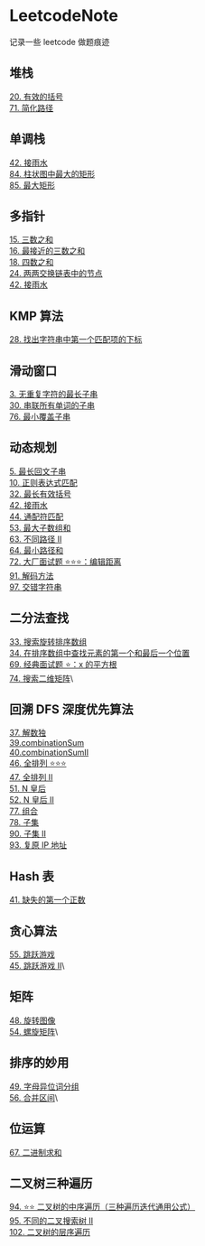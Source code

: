 # LeetcodeNote

记录一些 leetcode 做题痕迹

## 堆栈

[20. 有效的括号](./p20E-isValid.md)\
[71. 简化路径](https://leetcode.cn/problems/simplify-path/description/)

## 单调栈

[42. 接雨水](https://leetcode.cn/problems/trapping-rain-water/description/)\
[84. 柱状图中最大的矩形](https://leetcode.cn/problems/largest-rectangle-in-histogram/description/)\
[85. 最大矩形](https://leetcode.cn/problems/maximal-rectangle/description/)

## 多指针

[15. 三数之和](./p15M-threeSum.md) \
[16. 最接近的三数之和](./p16M-ThreeSumCloest.md)\
[18. 四数之和](./p18M-fourSum.md)\
[24. 两两交换链表中的节点](./p24M-swapPairs.md)\
[42. 接雨水](https://leetcode.cn/problems/trapping-rain-water/description/)

## KMP 算法

[28. 找出字符串中第一个匹配项的下标](./p28M-strStr.md)

## 滑动窗口

[3. 无重复字符的最长子串](./p03M-lengthOfLongestSubs.md)\
[30. 串联所有单词的子串](./p30H-findSubstring.md)\
[76. 最小覆盖子串](https://leetcode.cn/problems/minimum-window-substring/description/)

## 动态规划

[5. 最长回文子串](./p05M-longestPalindrome.md)\
[10. 正则表达式匹配](./p10H-isMatch.md)\
[32. 最长有效括号](./p32H-longestValidPar.md)\
[42. 接雨水](https://leetcode.cn/problems/trapping-rain-water/description/)\
[44. 通配符匹配](https://leetcode.cn/problems/wildcard-matching/description/)\
[53. 最大子数组和](https://leetcode.cn/problems/maximum-subarray/description/)\
[63. 不同路径 II](https://leetcode.cn/problems/unique-paths-ii/description/)\
[64. 最小路径和](https://leetcode.cn/problems/minimum-path-sum/description/)\
[72. 大厂面试题 ⭐⭐⭐：编辑距离](https://leetcode.cn/problems/edit-distance/description/)\
[91. 解码方法](https://leetcode.cn/problems/decode-ways/description/)\
[97. 交错字符串](https://leetcode.cn/problems/interleaving-string/description/)

## 二分法查找

[33. 搜索旋转排序数组](./p33M-search.md)\
[34. 在排序数组中查找元素的第一个和最后一个位置](./p34M-searchRange.md)\
[69. 经典面试题 ⭐：x 的平方根 ](https://leetcode.cn/problems/sqrtx/description/)\
[74. 搜索二维矩阵](https://leetcode.cn/problems/search-a-2d-matrix/description/)\

## 回溯 DFS 深度优先算法

[37. 解数独](./p37H-solveSudoku.md)\
[39.combinationSum](./p39M-combinationSum.md)\
[40.combinationSumII](./p40M-combinationSumII.md)\
[46. 全排列 ⭐⭐⭐](https://leetcode.cn/problems/permutations/description/)\
[47. 全排列 II](https://leetcode.cn/problems/permutations-ii/description/)\
[51. N 皇后](https://leetcode.cn/problems/n-queens/description/)\
[52. N 皇后 II](https://leetcode.cn/problems/n-queens-ii/description/)\
[77. 组合](https://leetcode.cn/problems/combinations/description/)\
[78. 子集](https://leetcode.cn/problems/subsets/description/)\
[90. 子集 II](https://leetcode.cn/problems/subsets-ii/description/)\
[93. 复原 IP 地址](https://leetcode.cn/problems/restore-ip-addresses/description/)

## Hash 表

[41. 缺失的第一个正数](./p41H-firstMissingPositive.md)

## 贪心算法

[55. 跳跃游戏](https://leetcode.cn/problems/jump-game/description/)\
[45. 跳跃游戏 II](https://leetcode.cn/problems/jump-game-ii/description/)\

## 矩阵

[48. 旋转图像](https://leetcode.cn/problems/rotate-image/description/)\
[54. 螺旋矩阵](https://leetcode.cn/problems/spiral-matrix/description/)\

## 排序的妙用

[49. 字母异位词分组](https://leetcode.cn/problems/group-anagrams/description/)\
[56. 合并区间](https://leetcode.cn/problems/merge-intervals/description/)\

## 位运算

[67. 二进制求和](https://leetcode.cn/problems/add-binary/description/)

## 二叉树三种遍历

[94. ⭐⭐ 二叉树的中序遍历（三种遍历迭代通用公式）](https://leetcode.cn/problems/binary-tree-inorder-traversal/description/)\
[95. 不同的二叉搜索树 II](https://leetcode.cn/problems/unique-binary-search-trees-ii/description/)\
[102. 二叉树的层序遍历](https://leetcode.cn/problems/binary-tree-level-order-traversal/description/)
